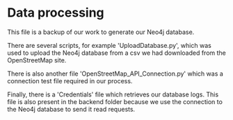 # Data processing

This file is a backup of our work to generate our Neo4j database. 

There are several scripts, for example 'UploadDatabase.py', which was used to upload the Neo4j database from a csv we had downloaded from the OpenStreetMap site.

There is also another file 'OpenStreetMap_API_Connection.py' which was a connection test file required in our process. 

Finally, there is a 'Credentials' file which retrieves our database logs. This file is also present in the backend folder because we use the connection to the Neo4j database to send it read requests.
